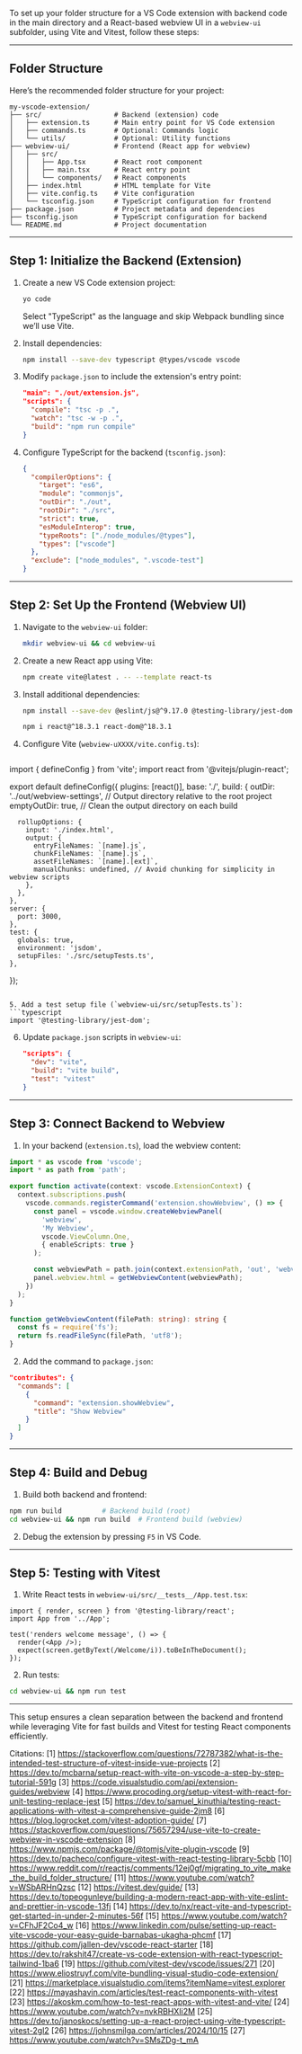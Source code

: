 To set up your folder structure for a VS Code extension with backend code in the main directory and a React-based webview UI in a `webview-ui` subfolder, using Vite and Vitest, follow these steps:

---

## **Folder Structure**
Here’s the recommended folder structure for your project:

```
my-vscode-extension/
├── src/                  # Backend (extension) code
│   ├── extension.ts      # Main entry point for VS Code extension
│   ├── commands.ts       # Optional: Commands logic
│   └── utils/            # Optional: Utility functions
├── webview-ui/           # Frontend (React app for webview)
│   ├── src/
│   │   ├── App.tsx       # React root component
│   │   ├── main.tsx      # React entry point
│   │   └── components/   # React components
│   ├── index.html        # HTML template for Vite
│   ├── vite.config.ts    # Vite configuration
│   └── tsconfig.json     # TypeScript configuration for frontend
├── package.json          # Project metadata and dependencies
├── tsconfig.json         # TypeScript configuration for backend
└── README.md             # Project documentation
```

---

## **Step 1: Initialize the Backend (Extension)**
1. Create a new VS Code extension project:
   ```bash
   yo code
   ```
   Select "TypeScript" as the language and skip Webpack bundling since we’ll use Vite.

2. Install dependencies:
   ```bash
   npm install --save-dev typescript @types/vscode vscode
   ```

3. Modify `package.json` to include the extension's entry point:
   ```json
   "main": "./out/extension.js",
   "scripts": {
     "compile": "tsc -p .",
     "watch": "tsc -w -p .",
     "build": "npm run compile"
   }
   ```

4. Configure TypeScript for the backend (`tsconfig.json`):
   ```json
   {
     "compilerOptions": {
       "target": "es6",
       "module": "commonjs",
       "outDir": "./out",
       "rootDir": "./src",
       "strict": true,
       "esModuleInterop": true,
       "typeRoots": ["./node_modules/@types"],
       "types": ["vscode"]
     },
     "exclude": ["node_modules", ".vscode-test"]
   }
   ```

---

## **Step 2: Set Up the Frontend (Webview UI)**
1. Navigate to the `webview-ui` folder:
   ```bash
   mkdir webview-ui && cd webview-ui
   ```

2. Create a new React app using Vite:
   ```bash
   npm create vite@latest . -- --template react-ts
   ```

3. Install additional dependencies:
   ```bash
   npm install --save-dev @eslint/js@^9.17.0 @testing-library/jest-dom@^6.6.3 @testing-library/react@^16.1.0 @types/react@^18.3.18 @types/react-dom@^18.3.5 @types/vscode@^1.96.0 @types/vscode-webview@^1.57.5 @vitejs/plugin-react@^4.3.4 @vitest/coverage-v8@^2.1.8 eslint@^9.17.0 eslint-plugin-react-hooks@^5.0.0 eslint-plugin-react-refresh@^0.4.16 globals@^15.14.0 jsdom@^26.0.0 typescript@~5.6.2 typescript-eslint@^8.18.2 vite@^6.0.5 vitest@^2.1.8 vscode@^1.1.37

   ```

   ```bash
   npm i react@^18.3.1 react-dom@^18.3.1
   ```

4. Configure Vite (`webview-uXXXX/vite.config.ts`):
   ```typescript
  import { defineConfig } from 'vite';
  import react from '@vitejs/plugin-react';

  export default defineConfig({
    plugins: [react()],
    base: './',
    build: {
      outDir: '../out/webview-settings', // Output directory relative to the root project
      emptyOutDir: true, // Clean the output directory on each build

      rollupOptions: {
        input: './index.html',
        output: {
          entryFileNames: `[name].js`,
          chunkFileNames: `[name].js`,
          assetFileNames: `[name].[ext]`,
          manualChunks: undefined, // Avoid chunking for simplicity in webview scripts
        },
      },
    },
    server: {
      port: 3000,
    },
    test: {
      globals: true,
      environment: 'jsdom',
      setupFiles: './src/setupTests.ts',
    },
  });


   ```

5. Add a test setup file (`webview-ui/src/setupTests.ts`):
   ```typescript
   import '@testing-library/jest-dom';
   ```

6. Update `package.json` scripts in `webview-ui`:
   ```json
   "scripts": {
     "dev": "vite",
     "build": "vite build",
     "test": "vitest"
   }
   ```

---

## **Step 3: Connect Backend to Webview**
1. In your backend (`extension.ts`), load the webview content:
```typescript
import * as vscode from 'vscode';
import * as path from 'path';

export function activate(context: vscode.ExtensionContext) {
  context.subscriptions.push(
    vscode.commands.registerCommand('extension.showWebview', () => {
      const panel = vscode.window.createWebviewPanel(
        'webview',
        'My Webview',
        vscode.ViewColumn.One,
        { enableScripts: true }
      );

      const webviewPath = path.join(context.extensionPath, 'out', 'webview', 'index.html');
      panel.webview.html = getWebviewContent(webviewPath);
    })
  );
}

function getWebviewContent(filePath: string): string {
  const fs = require('fs');
  return fs.readFileSync(filePath, 'utf8');
}
```

2. Add the command to `package.json`:
```json
"contributes": {
  "commands": [
    {
      "command": "extension.showWebview",
      "title": "Show Webview"
    }
  ]
}
```

---

## **Step 4: Build and Debug**
1. Build both backend and frontend:
```bash
npm run build          # Backend build (root)
cd webview-ui && npm run build  # Frontend build (webview)
```

2. Debug the extension by pressing `F5` in VS Code.

---

## **Step 5: Testing with Vitest**
1. Write React tests in `webview-ui/src/__tests__/App.test.tsx`:
```tsx
import { render, screen } from '@testing-library/react';
import App from '../App';

test('renders welcome message', () => {
  render(<App />);
  expect(screen.getByText(/Welcome/i)).toBeInTheDocument();
});
```

2. Run tests:
```bash
cd webview-ui && npm run test
```

---

This setup ensures a clean separation between the backend and frontend while leveraging Vite for fast builds and Vitest for testing React components efficiently.

Citations:
[1] https://stackoverflow.com/questions/72787382/what-is-the-intended-test-structure-of-vitest-inside-vue-projects
[2] https://dev.to/mcbarna/setup-react-with-vite-on-vscode-a-step-by-step-tutorial-591g
[3] https://code.visualstudio.com/api/extension-guides/webview
[4] https://www.procoding.org/setup-vitest-with-react-for-unit-testing-replace-jest
[5] https://dev.to/samuel_kinuthia/testing-react-applications-with-vitest-a-comprehensive-guide-2jm8
[6] https://blog.logrocket.com/vitest-adoption-guide/
[7] https://stackoverflow.com/questions/75657294/use-vite-to-create-webview-in-vscode-extension
[8] https://www.npmjs.com/package/@tomjs/vite-plugin-vscode
[9] https://dev.to/pacheco/configure-vitest-with-react-testing-library-5cbb
[10] https://www.reddit.com/r/reactjs/comments/12ej0gf/migrating_to_vite_make_the_build_folder_structure/
[11] https://www.youtube.com/watch?v=WSbARHnQzsc
[12] https://vitest.dev/guide/
[13] https://dev.to/topeogunleye/building-a-modern-react-app-with-vite-eslint-and-prettier-in-vscode-13fj
[14] https://dev.to/nx/react-vite-and-typescript-get-started-in-under-2-minutes-56f
[15] https://www.youtube.com/watch?v=CFhJF2Co4_w
[16] https://www.linkedin.com/pulse/setting-up-react-vite-vscode-your-easy-guide-barnabas-ukagha-phcmf
[17] https://github.com/jallen-dev/vscode-react-starter
[18] https://dev.to/rakshit47/create-vs-code-extension-with-react-typescript-tailwind-1ba6
[19] https://github.com/vitest-dev/vscode/issues/271
[20] https://www.eliostruyf.com/vite-bundling-visual-studio-code-extension/
[21] https://marketplace.visualstudio.com/items?itemName=vitest.explorer
[22] https://mayashavin.com/articles/test-react-components-with-vitest
[23] https://akoskm.com/how-to-test-react-apps-with-vitest-and-vite/
[24] https://www.youtube.com/watch?v=nvkRBHXIi2M
[25] https://dev.to/janoskocs/setting-up-a-react-project-using-vite-typescript-vitest-2gl2
[26] https://johnsmilga.com/articles/2024/10/15
[27] https://www.youtube.com/watch?v=SMsZDg-t_mA